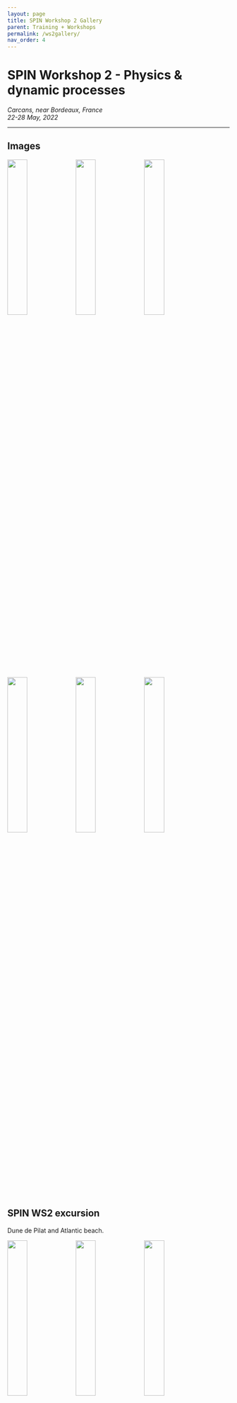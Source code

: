 ```yaml
---
layout: page
title: SPIN Workshop 2 Gallery
parent: Training + Workshops
permalink: /ws2gallery/
nav_order: 4
---
```




# SPIN Workshop 2 - Physics & dynamic processes
_Carcans, near Bordeaux, France_   
_22-28 May, 2022_  

---

## Images

<img src="/assets/20220523_11_50_12_SPIN22.JPG" width="30%"/> 

<img src="/assets/20220523_11_50_21_SPIN22.JPG" width="30%"/> 

<img src="/assets/20220523_13_56_30_SPIN22.JPG" width="30%"/>

<img src="/assets/20220523_17_32_32_SPIN22.JPG" width="30%"/>

<img src="/assets/20220523_17_32_37_SPIN22_paxy2ehhb.JPG" width="30%"/>

<img src="/assets/20220523_17_32_44_SPIN22.JPG" width="30%"/>


## SPIN WS2 excursion
Dune de Pilat and Atlantic beach. 

<img src="/assets/20220524_16_33_41_SPIN22.JPG" width="30%"/> 

<img src="/assets/20220524_16_33_56_SPIN22.JPG" width="30%"/> 

<img src="/assets/20220524_16_34_02_SPIN22.JPG" width="30%"/>

<img src="/assets/20220524_16_34_05_SPIN22.JPG" width="30%"/>

<img src="/assets/20220524_16_35_06_SPIN22.JPG" width="30%"/>

<img src="/assets/20220524_16_35_12_SPIN22.JPG" width="30%"/>

<img src="/assets/20220524_16_36_29_SPIN22.JPG" width="30%"/> 

<img src="/assets/20220524_16_36_48_SPIN22.JPG" width="30%"/> 

<img src="/assets/20220524_16_36_58_SPIN22.JPG" width="30%"/>

<img src="/assets/20220524_16_38_10_SPIN22.JPG" width="30%"/>

<img src="/assets/20220524_16_41_51_SPIN22.JPG" width="30%"/>

<img src="/assets/20220524_16_42_26_SPIN22.JPG" width="30%"/>

<img src="/assets/20220524_17_00_06_SPIN22.JPG" width="30%"/> 

<img src="/assets/20220524_17_09_09_SPIN22.JPG" width="30%"/> 

<img src="/assets/20220524_17_09_13_SPIN22.JPG" width="30%"/>

<img src="/assets/20220524_17_10_43_SPIN22.JPG" width="30%"/>

<img src="/assets/20220524_17_12_50_SPIN22.JPG" width="30%"/>

<img src="/assets/20220524_17_13_06_SPIN22.JPG" width="30%"/>

<img src="/assets/20220524_17_13_06_SPIN22-1.JPG" width="30%"/>

<img src="/assets/20220524_17_13_08_SPIN22.JPG" width="30%"/>

<img src="/assets/20220524_17_18_20_SPIN22.JPG" width="30%"/>

<img src="/assets/20220524_17_19_07_SPIN22.JPG" width="30%"/>

<img src="/assets/20220524_17_20_19_SPIN22.JPG" width="30%"/>

<img src="/assets/20220524_17_21_07_SPIN22.JPG" width="30%"/>

<img src="/assets/20220524_17_22_18_SPIN22.JPG" width="30%"/>

<img src="/assets/20220524_17_22_28_SPIN22.JPG" width="30%"/>

<img src="/assets/20220524_17_24_18_SPIN22.JPG" width="30%"/>

<img src="/assets/20220524_17_13_29_SPIN22.JPG" width="30%"/>

<img src="/assets/20220524_17_20_39_SPIN22.JPG" width="30%"/>

<img src="/assets/20220524_17_20_54_SPIN22.JPG" width="30%"/>
